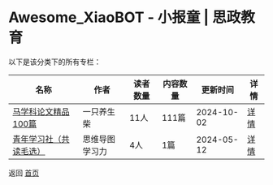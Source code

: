 # Awesome_XiaoBOT - 小报童 | 思政教育

以下是该分类下的所有专栏：

| 名称 | 作者 | 读者数量 | 内容数量 | 更新时间 | 详情 |
|------|------|----------|----------|----------|------|
| [马学科论文精品100篇](https://xiaobot.net/p/Marxpaper?refer=0b133df9-27dc-423b-8101-639049001c13) | 一只养生柴 | 11人 | 111篇 |  2024-10-02 | [详情](data/Marxpaper.md) |
| [青年学习社（共读毛选）](https://xiaobot.net/p/Xiaomodushu?refer=0b133df9-27dc-423b-8101-639049001c13) | 思维导图学习力 | 4人 | 1篇 |  2024-05-12 | [详情](data/Xiaomodushu.md) |


返回 [首页](../README.md)
